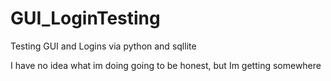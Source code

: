 # GUI_LoginTesting
Testing GUI and Logins via python and sqllite

I have no idea what im doing going to be honest, but Im getting somewhere 
